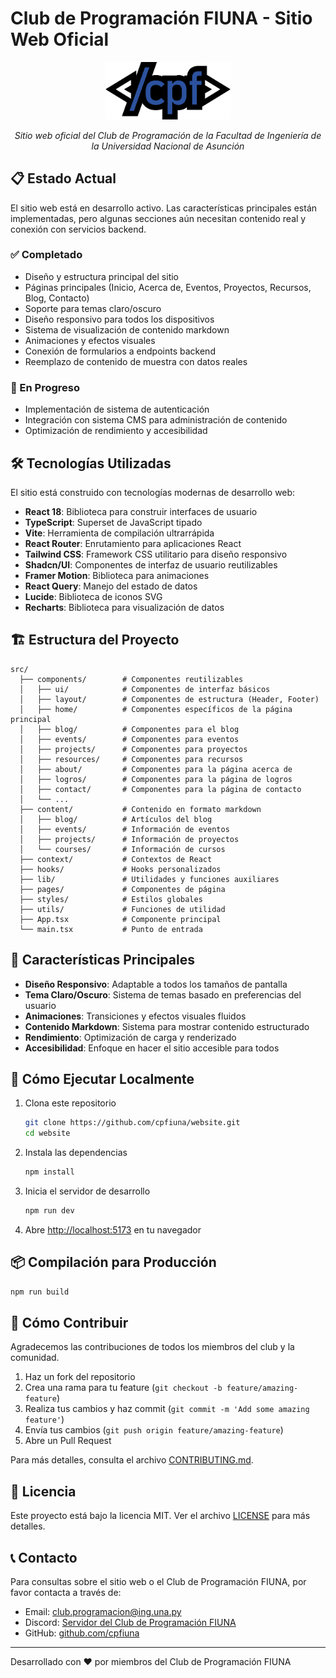 # Club de Programación FIUNA - Sitio Web Oficial

<div align="center">
  <img src="public/cpf-logo.png" alt="Logo del Club de Programación FIUNA" width="200" />
  <p><em>Sitio web oficial del Club de Programación de la Facultad de Ingeniería de la Universidad Nacional de Asunción</em></p>
</div>

## 📋 Estado Actual

El sitio web está en desarrollo activo. Las características principales están implementadas, pero algunas secciones aún necesitan contenido real y conexión con servicios backend.

### ✅ Completado
- Diseño y estructura principal del sitio
- Páginas principales (Inicio, Acerca de, Eventos, Proyectos, Recursos, Blog, Contacto)
- Soporte para temas claro/oscuro
- Diseño responsivo para todos los dispositivos
- Sistema de visualización de contenido markdown
- Animaciones y efectos visuales
- Conexión de formularios a endpoints backend
- Reemplazo de contenido de muestra con datos reales

### 🚧 En Progreso
- Implementación de sistema de autenticación
- Integración con sistema CMS para administración de contenido
- Optimización de rendimiento y accesibilidad

## 🛠️ Tecnologías Utilizadas

El sitio está construido con tecnologías modernas de desarrollo web:

- **React 18**: Biblioteca para construir interfaces de usuario
- **TypeScript**: Superset de JavaScript tipado
- **Vite**: Herramienta de compilación ultrarrápida
- **React Router**: Enrutamiento para aplicaciones React
- **Tailwind CSS**: Framework CSS utilitario para diseño responsivo
- **Shadcn/UI**: Componentes de interfaz de usuario reutilizables
- **Framer Motion**: Biblioteca para animaciones
- **React Query**: Manejo del estado de datos
- **Lucide**: Biblioteca de iconos SVG
- **Recharts**: Biblioteca para visualización de datos

## 🏗️ Estructura del Proyecto

```
src/
  ├── components/        # Componentes reutilizables
  │   ├── ui/            # Componentes de interfaz básicos
  │   ├── layout/        # Componentes de estructura (Header, Footer)
  │   ├── home/          # Componentes específicos de la página principal
  │   ├── blog/          # Componentes para el blog
  │   ├── events/        # Componentes para eventos
  │   ├── projects/      # Componentes para proyectos
  │   ├── resources/     # Componentes para recursos
  │   ├── about/         # Componentes para la página acerca de
  │   ├── logros/        # Componentes para la página de logros
  │   ├── contact/       # Componentes para la página de contacto
  │   └── ...
  ├── content/           # Contenido en formato markdown
  │   ├── blog/          # Artículos del blog
  │   ├── events/        # Información de eventos
  │   ├── projects/      # Información de proyectos
  │   └── courses/       # Información de cursos
  ├── context/           # Contextos de React
  ├── hooks/             # Hooks personalizados
  ├── lib/               # Utilidades y funciones auxiliares
  ├── pages/             # Componentes de página
  ├── styles/            # Estilos globales
  ├── utils/             # Funciones de utilidad
  ├── App.tsx            # Componente principal
  └── main.tsx           # Punto de entrada
```

## 📝 Características Principales

- **Diseño Responsivo**: Adaptable a todos los tamaños de pantalla
- **Tema Claro/Oscuro**: Sistema de temas basado en preferencias del usuario
- **Animaciones**: Transiciones y efectos visuales fluidos
- **Contenido Markdown**: Sistema para mostrar contenido estructurado
- **Rendimiento**: Optimización de carga y renderizado
- **Accesibilidad**: Enfoque en hacer el sitio accesible para todos

## 🚀 Cómo Ejecutar Localmente

1. Clona este repositorio
   ```bash
   git clone https://github.com/cpfiuna/website.git
   cd website
   ```

2. Instala las dependencias
   ```bash
   npm install
   ```

3. Inicia el servidor de desarrollo
   ```bash
   npm run dev
   ```

4. Abre [http://localhost:5173](http://localhost:5173) en tu navegador

## 📦 Compilación para Producción

```bash
npm run build
```

## 🤝 Cómo Contribuir

Agradecemos las contribuciones de todos los miembros del club y la comunidad.

1. Haz un fork del repositorio
2. Crea una rama para tu feature (`git checkout -b feature/amazing-feature`)
3. Realiza tus cambios y haz commit (`git commit -m 'Add some amazing feature'`)
4. Envía tus cambios (`git push origin feature/amazing-feature`)
5. Abre un Pull Request

Para más detalles, consulta el archivo [CONTRIBUTING.md](CONTRIBUTING.md).

## 📄 Licencia

Este proyecto está bajo la licencia MIT. Ver el archivo [LICENSE](LICENSE) para más detalles.

## 📞 Contacto

Para consultas sobre el sitio web o el Club de Programación FIUNA, por favor contacta a través de:
- Email: [club.programacion@ing.una.py](mailto:club.programacion@ing.una.py)
- Discord: [Servidor del Club de Programación FIUNA](https://discord.gg/clubprogramacionfiuna)
- GitHub: [github.com/cpfiuna](https://github.com/cpfiuna)

---

Desarrollado con ❤️ por miembros del Club de Programación FIUNA
